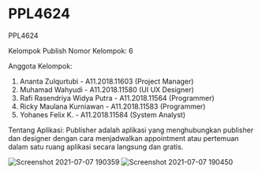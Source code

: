 
# PPL4624
PPL4624

Kelompok Publish
Nomor Kelompok: 6

Anggota Kelompok:
1. Ananta Zulqurtubi - A11.2018.11603 (Project Manager)
2. Muhamad Wahyudi - A11.2018.11580 (UI UX Designer)
3. Rafi Rasendriya Widya Putra - A11.2018.11564 (Programmer)
4. Ricky Maulana Kurniawan - A11.2018.11583 (Programmer)
5. Yohanes Felix K. - A11.2018.11584 (System Analyst)

Tentang Aplikasi:
Publisher adalah aplikasi yang menghubungkan publisher dan designer dengan cara menjadwalkan appointment atau pertemuan dalam satu ruang aplikasi secara langsung dan gratis.

![Screenshot 2021-07-07 190359](https://user-images.githubusercontent.com/80045425/124757656-05104300-df58-11eb-8dbe-29ecc79acc27.png)
![Screenshot 2021-07-07 190450](https://user-images.githubusercontent.com/80045425/124757677-09d4f700-df58-11eb-855c-453647bfba68.png)


